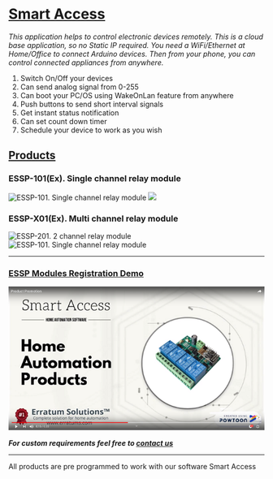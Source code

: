 # [Smart Access](http://sa.erratums.com)
_This application helps to control electronic devices remotely. This is a cloud base application, so no Static IP required. You need a WiFi/Ethernet at Home/Office to connect Arduino devices. Then from your phone, you can control connected appliances from anywhere._

1. Switch On/Off your devices
2. Can send analog signal from 0-255
3. Can boot your PC/OS using WakeOnLan feature from anywhere
4. Push buttons to send short interval signals
5. Get instant status notification
6. Can set count down timer 
7. Schedule your device to work as you wish

## [Products](https://erratums.com/products.html)
### ESSP-101(Ex). Single channel relay module
![ESSP-101. Single channel relay module](http://erratums.com/images/ESSP-01.jpg)     ![](http://erratums.com/images/ESSP-101-Ex.png)

### ESSP-X01(Ex). Multi channel relay module
![ESSP-201. 2 channel relay module](http://erratums.com/images/main_2_ch.png)     ![ESSP-101. Single channel relay module](http://erratums.com/images/main_4_ch.png)    
***    
### [ESSP Modules Registration Demo](https://youtu.be/PCZDAoGRxY4) 
[![ESSP Modules Registration Demo](https://github.com/Erratums/ESP8266/blob/master/images/youtube-image.png)](https://youtu.be/PCZDAoGRxY4)

_**For custom requirements feel free to [contact us](http://erratums.com/contact.html)**_

***

All products are pre programmed to work with our software Smart Access
